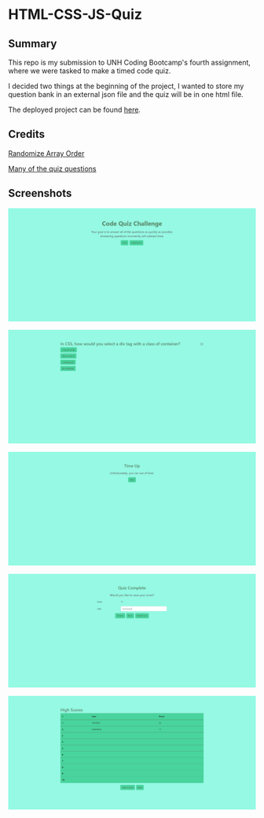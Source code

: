 # HTML-CSS-JS-Quiz

## Summary

This repo is my submission to UNH Coding Bootcamp's fourth assignment, where we were tasked to make a timed code quiz.

I decided two things at the beginning of the project,  I wanted to store my question bank in an external json file and the quiz will be in one html file.




The deployed project can be found [here](https://thetiiiim.github.io/HTML-CSS-JS-Quiz/).

## Credits

[Randomize Array Order](https://stackoverflow.com/questions/2450954/how-to-randomize-shuffle-a-javascript-array)

[Many of the quiz questions](https://www.w3docs.com/quiz/)

## Screenshots

![Title Page](https://github.com/TheTiiiim/HTML-CSS-JS-Quiz/blob/main/assets/images/screenshot-title.png?raw=true)

![Question Layout](https://github.com/TheTiiiim/HTML-CSS-JS-Quiz/blob/main/assets/images/screenshot-question.png?raw=true)

![Time Up Page](https://github.com/TheTiiiim/HTML-CSS-JS-Quiz/blob/main/assets/images/screenshot-timeup.png?raw=true)

![Submit Score Page](https://github.com/TheTiiiim/HTML-CSS-JS-Quiz/blob/main/assets/images/screenshot-submit.png?raw=true)

![Highscores Page](https://github.com/TheTiiiim/HTML-CSS-JS-Quiz/blob/main/assets/images/screenshot-highscores.png?raw=true)